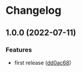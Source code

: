 # Changelog

## 1.0.0 (2022-07-11)


### Features

* first release ([dd0ac68](https://github.com/kameshsampath/drone-vercel-deploy/commit/dd0ac6877d4760cfd57d9df9bcd173845a316686))
